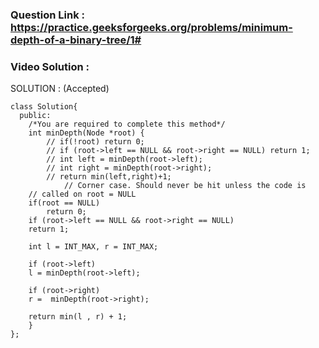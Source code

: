### Question Link : https://practice.geeksforgeeks.org/problems/minimum-depth-of-a-binary-tree/1#

### Video Solution : 

SOLUTION : (Accepted)

```
class Solution{
  public:
    /*You are required to complete this method*/
    int minDepth(Node *root) {
        // if(!root) return 0;
        // if (root->left == NULL && root->right == NULL) return 1;
        // int left = minDepth(root->left);
        // int right = minDepth(root->right);
        // return min(left,right)+1;
            // Corner case. Should never be hit unless the code is 
    // called on root = NULL
    if(root == NULL)
        return 0;
    if (root->left == NULL && root->right == NULL)
    return 1;
  
    int l = INT_MAX, r = INT_MAX;
  
    if (root->left)
    l = minDepth(root->left);

    if (root->right)
    r =  minDepth(root->right);

    return min(l , r) + 1;
    }
};
```